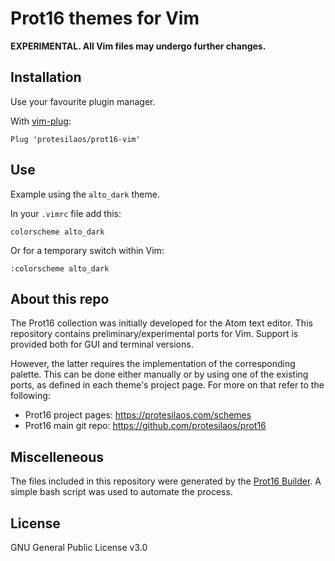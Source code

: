 # Prot16 themes for Vim

**EXPERIMENTAL. All Vim files may undergo further changes.**

## Installation

Use your favourite plugin manager.

With [vim-plug](https://github.com/junegunn/vim-plug):

```vim
Plug 'protesilaos/prot16-vim'
```

## Use

Example using the `alto_dark` theme.

In your `.vimrc` file add this:

```
colorscheme alto_dark
```

Or for a temporary switch within Vim:

```
:colorscheme alto_dark
```

## About this repo

The Prot16 collection was initially developed for the Atom text editor. This repository contains preliminary/experimental ports for Vim. Support is provided both for GUI and terminal versions. 

However, the latter requires the implementation of the corresponding palette. This can be done either manually or by using one of the existing ports, as defined in each theme's project page. For more on that refer to the following:

- Prot16 project pages: https://protesilaos.com/schemes
- Prot16 main git repo: https://github.com/protesilaos/prot16

## Miscelleneous

The files included in this repository were generated by the [Prot16 Builder](https://github.com/protesilaos/prot16-builder). A simple bash script was used to automate the process.

## License

GNU General Public License v3.0

